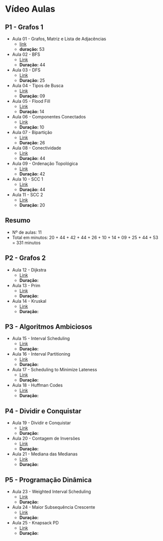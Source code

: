# Vídeo Aulas

## P1 - Grafos 1
- Aula 01 - Grafos, Matriz e Lista de Adjacências
    * [link](https://unbbr-my.sharepoint.com/personal/serrano_unb_br/_layouts/15/stream.aspx?id=%2Fpersonal%2Fserrano%5Funb%5Fbr%2FDocuments%2FAula%2001%20%2D%20Grafos%20Matriz%20e%20Lista%20de%20Adj%2Emp4&ga=1&referrer=StreamWebApp%2EWeb&referrerScenario=AddressBarCopied%2Eview%2E6a78964a%2Ddf5b%2D45a4%2Daf6b%2D996bfd034320)
    * **duração:** 53
- Aula 02 - BFS
    * [Link](https://unbbr-my.sharepoint.com/personal/serrano_unb_br/_layouts/15/stream.aspx?id=%2Fpersonal%2Fserrano%5Funb%5Fbr%2FDocuments%2FAula%2002%20%2D%20BFS%2Emp4&ga=1&referrer=StreamWebApp%2EWeb&referrerScenario=AddressBarCopied%2Eview%2E5c6ad5ec%2D88db%2D412c%2Da8dc%2D43648979b194)
    * **Duração:** 44
- Aula 03 - DFS
    * [Link](https://unbbr-my.sharepoint.com/personal/serrano_unb_br/_layouts/15/stream.aspx?id=%2Fpersonal%2Fserrano%5Funb%5Fbr%2FDocuments%2FAula%2003%20%2D%20DFS%2Emp4&ga=1&referrer=StreamWebApp%2EWeb&referrerScenario=AddressBarCopied%2Eview%2Ef9adcbf3%2D268f%2D449e%2Db91a%2Da5905c066021)
    * **Duração:** 25
- Aula 04 - Tipos de Busca
    * [Link](https://unbbr-my.sharepoint.com/personal/serrano_unb_br/_layouts/15/stream.aspx?id=%2Fpersonal%2Fserrano%5Funb%5Fbr%2FDocuments%2FAula%2004%20%2D%20Tipos%20de%20Busca%2Emp4&ga=1&referrer=StreamWebApp%2EWeb&referrerScenario=AddressBarCopied%2Eview%2Ec223d86e%2Db47f%2D4a75%2Da1b5%2Dc4e4bf11e8a3)
    * **Duração:** 09
- Aula 05 - Flood Fill
    * [Link](https://unbbr-my.sharepoint.com/personal/serrano_unb_br/_layouts/15/stream.aspx?id=%2Fpersonal%2Fserrano%5Funb%5Fbr%2FDocuments%2FAula%2005%20%2D%20Flood%20Fill%2Emp4&ga=1&referrer=StreamWebApp%2EWeb&referrerScenario=AddressBarCopied%2Eview%2E8550d7bd%2D3d9a%2D4ea9%2Db2e8%2D7f0565797b46)
    * **Duração:** 14
- Aula 06 - Componentes Conectados
    * [Link](https://unbbr-my.sharepoint.com/personal/serrano_unb_br/_layouts/15/stream.aspx?id=%2Fpersonal%2Fserrano%5Funb%5Fbr%2FDocuments%2FAula%2006%20%2D%20Componentes%20Conectados%2Emp4&ga=1&referrer=StreamWebApp%2EWeb&referrerScenario=AddressBarCopied%2Eview%2E521ff7a8%2D8228%2D48b9%2Dbe41%2Da0b27ffaa092)
    * **Duração:** 10
- Aula 07 - Bipartição
    * [Link](https://unbbr-my.sharepoint.com/personal/serrano_unb_br/_layouts/15/stream.aspx?id=%2Fpersonal%2Fserrano%5Funb%5Fbr%2FDocuments%2FAula%2007%20%2D%20Biparti%C3%A7%C3%A3o%2Emp4&ga=1&referrer=StreamWebApp%2EWeb&referrerScenario=AddressBarCopied%2Eview%2E84da7684%2Ddddb%2D4f73%2D95b9%2Dd8bb703057e0)
    * **Duração:** 26
- Aula 08 - Conectividade
    * [Link](https://unbbr-my.sharepoint.com/personal/serrano_unb_br/_layouts/15/stream.aspx?id=%2Fpersonal%2Fserrano%5Funb%5Fbr%2FDocuments%2FAula%2008%20%2D%20Conectividade%2Emp4&ga=1&referrer=StreamWebApp%2EWeb&referrerScenario=AddressBarCopied%2Eview%2Ed368341c%2D3ae4%2D4228%2D89e8%2D3c6b554ca88b)
    * **Duração:** 44
- Aula 09 - Ordenação Topológica
    * [Link](https://unbbr-my.sharepoint.com/personal/serrano_unb_br/_layouts/15/stream.aspx?id=%2Fpersonal%2Fserrano%5Funb%5Fbr%2FDocuments%2FAula%2009%20%2D%20Ord%20Topol%C3%B3gica%2Emp4&ga=1&referrer=StreamWebApp%2EWeb&referrerScenario=AddressBarCopied%2Eview%2Ef42a3c7c%2De339%2D4f4c%2Dbc7c%2Dac5157d1e134)
    * **Duração:** 42
- Aula 10 - SCC 1
    * [Link](https://unbbr-my.sharepoint.com/personal/serrano_unb_br/_layouts/15/stream.aspx?id=%2Fpersonal%2Fserrano%5Funb%5Fbr%2FDocuments%2FAula%2010%20%2D%20SCC1%2Emp4&ga=1&referrer=StreamWebApp%2EWeb&referrerScenario=AddressBarCopied%2Eview%2E4927ba21%2D7469%2D4569%2D9420%2D5288ebc78986)
    * **Duração:** 44
- Aula 11 - SCC 2
    * [Link](https://unbbr-my.sharepoint.com/personal/serrano_unb_br/_layouts/15/stream.aspx?id=%2Fpersonal%2Fserrano%5Funb%5Fbr%2FDocuments%2FAula%2011%20%2D%20SCC2%2Emp4&ga=1&referrer=StreamWebApp%2EWeb&referrerScenario=AddressBarCopied%2Eview%2Edf72a17c%2D71d0%2D4993%2Dbff0%2D2b89eef2f8e6)
    * **Duração:** 20

## Resumo
* Nº de aulas: 11
* Total em minutos: 20 + 44 + 42 + 44 + 26 + 10 + 14 + 09 + 25 + 44 + 53 = 331 minutos

## P2 - Grafos 2

- Aula 12 - Dijkstra
    * [Link]()
    * **Duração:** 
- Aula 13 - Prim
    * [Link]()
    * **Duração:** 
- Aula 14 - Kruskal
    * [Link]()
    * **Duração:** 

## P3 - Algoritmos Ambiciosos
- Aula 15 - Interval Scheduling
    * [Link]()
    * **Duração:** 
- Aula 16 - Interval Partitioning
    * [Link]()
    * **Duração:** 
- Aula 17 - Scheduling to Minimize Lateness
    * [Link]()
    * **Duração:** 
- Aula 18 - Huffman Codes
    * [Link]()
    * **Duração:** 

## P4 - Dividir e Conquistar
- Aula 19 - Dividir e Conquistar
    * [Link]()
    * **Duração:** 
- Aula 20 - Contagem de Inversões
    * [Link]()
    * **Duração:** 
- Aula 21 - Mediana das Medianas
    * [Link]()
    * **Duração:** 

## P5 - Programação Dinâmica
- Aula 23 - Weighted Interval Scheduling
    * [Link]()
    * **Duração:** 
- Aula 24 - Maior Subsequência Crescente
    * [Link]()
    * **Duração:** 
- Aula 25 - Knapsack PD    
    * [Link]()
    * **Duração:** 